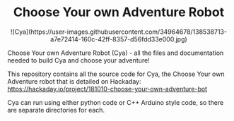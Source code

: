 <h1 align="center">Choose Your own Adventure Robot</h1>
<p align="center">
![Cya](https://user-images.githubusercontent.com/34964678/138538713-a7e72414-160c-42ff-8357-d56fdd33e000.jpg)
</p>
Choose Your own Adventure Robot (Cya) - all the files and documentation needed to build Cya and choose your adventure!

This repository contains all the source code for Cya, the Choose Your own Adventure robot that is detailed on Hackaday: https://hackaday.io/project/181010-choose-your-own-adventure-bot

Cya can run using either python code or C++ Arduino style code, so there are separate directories for each.
